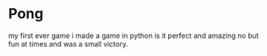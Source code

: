 # Pong
my first ever game i made a game in python is it perfect and amazing no but fun at times and was a small victory.
